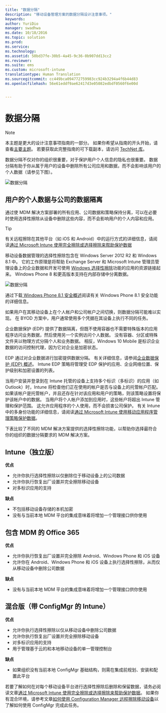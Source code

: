 ```yaml
---
title: "数据分隔"
description: "移动设备管理方案的数据分隔设计注意事项。"
keywords: 
author: YuriDio
manager: swadhwa
ms.date: 10/18/2016
ms.topic: solution
ms.prod: 
ms.service: 
ms.technology: 
ms.assetid: 50bd37fe-30b5-4a45-9c36-0b907dd13cc2
ms.reviewer: 
ms.suite: ems
ms.custom: microsoft-intune
translationtype: Human Translation
ms.sourcegitcommit: cc449bca094772759983cc924b3294a4f6b44d83
ms.openlocfilehash: 56e61eddf9ae62417d3e05082edbdf0560f6e00d


---
```


# 数据分隔

>[!NOTE]
>本主题是更大的设计注意事项指南的一部分。 如果你希望从指南的开头开始，请查看[主要主题](mdm-design-considerations-guide.md)。 若要获取此完整指南的可下载副本，请访问 [TechNet 库](https://gallery.technet.microsoft.com/Mobile-Device-Management-7d401582)。

数据分隔不仅对你的组织很重要，对于保护用户个人信息的隐私也很重要。 数据分隔有助于你从属于用户的设备中删除所有公司应用和数据，而不会影响该用户的个人数据（请参见下图）。

![数据分隔](./media/MDM_Figure_10.png)

## 用户的个人数据与公司的数据隔离

通过使 MDM 解决方案部署的所有应用、公司数据和策略保持分离，可以在必要时使用选择性擦除从设备中删除这些内容，而不会影响用户的个人内容和应用。 

>[!TIP] 
> 有关远程擦除在其他平台（如 iOS 和 Android）中的运行方式的详细信息，请阅读[通过 Microsoft Intune 使用完全擦除或选择擦除来帮助保护数据](/intune/deploy-use/use-remote-wipe-to-help-protect-data-using-microsoft-intune) 

移动设备数据管理的选择性擦除包含在 Windows Server 2012 R2 和 Windows 8.1 中。 它的工作原理是将帮助 Exchange Server 和 Microsoft Intune 管理员管理设备上的企业数据和开发可使用 [Windows 选择性擦除](https://technet.microsoft.com/library/dn486874.aspx)功能的应用的资源链接起来。  Windows Phone 8 和更高版本支持在内部存储中分离数据。

![数据分隔](./media/MDM_Figure_11.png)

通过下载[ Windows Phone 8.1 安全概述](http://www.microsoft.com/download/details.aspx?id=42509)阅读有关 Windows Phone 8.1 安全功能的详细信息。

如果用户在其移动设备上在个人帐户和公司帐户之间切换，则数据分隔可能难以实现。 在 BYOD 方案中，用户通常使用多个凭据在其设备上执行不同的任务。 

企业数据保护 (EDP) 提供了数据隔离，但既不使用容器也不需要特殊版本的应用程序访问业务数据，然后使用另一个实例访问个人数据。 没有容器、分区或特殊文件夹以物理方式分隔个人和业务数据。 相反，Windows 10 Mobile 是标识企业数据的访问控制代理，因为它对企业是加密状态。 

EDP 通过对企业数据进行加密提供数据分隔。 有关详细信息，请参阅[企业数据保护 (EDP) 概述](https://technet.microsoft.com/library/dn985838.aspx)。 Intune EDP 策略将管理受 EDP 保护的应用、企业网络位置、保护级别和加密设置的列表。

当用户安装并登录到在 Intune 托管的设备上支持多个标识（多标识）的应用（如 Outlook）时，Intune 将检查他们正在使用的帐户是否与设备上的托管帐户匹配。 如果该帐户是托管帐户，并且还存在针对该应用和用户的策略，则该策略设置将保护该帐户中的数据。 当用户将个人帐户添加到应用时，这些帐户将超出 Intune 管理和保护范围。 这允许应用程序的个人使用，而不会损害公司保护。 有关 Intune 中的多身份功能的详细信息，请阅读[通过 Microsoft Intune 使用移动应用程序管理策略保护数据](/intune/deploy-use/configure-and-deploy-mobile-application-management-policies-in-the-microsoft-intune-console)。 

下表比较了不同的 MDM 解决方案提供的选择性擦除功能，以帮助你选择最符合你的组织的数据分隔要求的 MDM 解决方案。

## Intune（独立版）

**优点**

- 允许你执行选择性擦除以仅删除位于移动设备上的公司数据
- 允许你执行恢复出厂设置并完全擦除移动设备
- 对多标识应用的支持

**缺点**

- 不包括移动设备存储的本机加密
- 没有与当前本地 MDM 平台的集成意味着将增加一个管理接口供你使用

## 包含 MDM 的 Office 365

**优点**

- 允许你执行恢复出厂设置并完全擦除 Android、Windows Phone 和 iOS 设备
- 允许你在 Android、Windows Phone 和 iOS 设备上执行选择性擦除，从而仅从移动设备中删除公司数据

**缺点**

- 没有与当前本地 MDM 平台的集成意味着将增加一个管理接口供你使用

## 混合版（带 ConfigMgr 的 Intune）

**优点**

- 允许你执行选择性擦除以仅从移动设备中删除公司数据
- 允许你执行恢复出厂设置并完全擦除移动设备
- 对多标识应用的支持
- 用于管理基于云的和本地移动设备的单一管理控制台

**缺点**

- 如果组织没有当前本地 ConfigMgr 基础结构，则需在集成前规划、安装和配置此平台

若要了解如何在对每个移动设备平台进行选择性擦除后删除和保留数据，请务必阅读文章[通过 Microsoft Intune 使用完全擦除或选择擦除来帮助保护数据](/intune/deploy-use/use-remote-wipe-to-help-protect-data-using-microsoft-intune)。 如果你有混合环境，请参考文章[如何使用 Configuration Manager 远程擦除移动设备](https://technet.microsoft.com/library/dn956981.aspx)以了解如何使用 ConfigMgr 完成此任务。



<!--HONumber=Oct16_HO3-->


